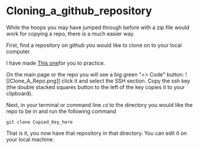 # Cloning_a_github_repository

While the hoops you may have jumped through before with a zip file would work for copying a repo, there is a much easier way. 

First, find a repository on github you would like to clone on to your local computer.

I have made [This one](https://github.com/vyas-research-group/Practice_Repo)for you to practice.

On the main page or the repo you will see a big green "<> Code" button:
![[Clone_A_Repo.png]]
click it and select the SSH section. 
Copy the ssh key (the double stacked squares button to the left of the key copies it to your clipboard).

Next, in your terminal or command line `cd` to the directory you would like the repo to be in and run the following command

```git
git clone Copied_Key_here
```

That is it, you now have that repository in that directory. You can edit it on your local machine.
